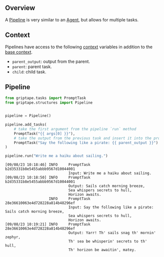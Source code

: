## Overview 
A [Pipeline](../../reference/griptape/structures/pipeline.md) is very similar to an [Agent](../../reference/griptape/structures/agent.md), but allows for multiple tasks.

## Context

Pipelines have access to the following [context](../../reference/griptape/structures/pipeline.md#griptape.structures.pipeline.Pipeline.context) variables in addition to the [base context](./tasks.md#context).

* `parent_output`: output from the parent.
* `parent`: parent task.
* `child`: child task.


## Pipeline

```python
from griptape.tasks import PromptTask
from griptape.structures import Pipeline


pipeline = Pipeline()

pipeline.add_tasks(
    # take the first argument from the pipeline `run` method
    PromptTask("{{ args[0] }}"),
    # take the output from the previous task and insert it into the prompt
    PromptTask("Say the following like a pirate: {{ parent_output }}")
)

pipeline.run("Write me a haiku about sailing.")
```

```
[09/08/23 10:18:46] INFO     PromptTask b2d35331b8e5455abbb9567d10044001
                             Input: Write me a haiku about sailing.
[09/08/23 10:18:50] INFO     PromptTask b2d35331b8e5455abbb9567d10044001
                             Output: Sails catch morning breeze,
                             Sea whispers secrets to hull,
                             Horizon awaits.
                    INFO     PromptTask 28e36610063e4d728228a814b48296ef
                             Input: Say the following like a pirate: Sails catch morning breeze,
                             Sea whispers secrets to hull,
                             Horizon awaits.
[09/08/23 10:19:21] INFO     PromptTask 28e36610063e4d728228a814b48296ef
                             Output: Yarr! Th' sails snag th' mornin' zephyr,
                             Th' sea be whisperin' secrets to th' hull,
                             Th' horizon be awaitin', matey.
```
